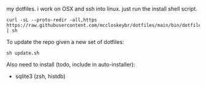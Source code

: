 my dotfiles. i work on OSX and ssh into linux. just run the install shell
script.

```
curl -sL --proto-redir -all,https https://raw.githubusercontent.com/mccloskeybr/dotfiles/main/bin/dotfiles_install.sh | sh
```

To update the repo given a new set of dotfiles:

```
sh update.sh
```

Also need to install (todo, include in auto-installer):

*   sqlite3 (zsh, histdb)
